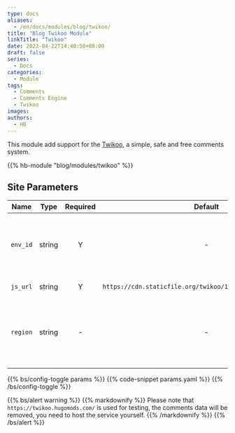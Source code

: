 ```yaml
---
type: docs
aliases:
  - /en/docs/modules/blog/twikoo/
title: "Blog Twikoo Module"
linkTitle: "Twikoo"
date: 2023-04-22T14:40:58+08:00
draft: false
series:
  - Docs
categories:
  - Module
tags:
  - Comments
  - Comments Engine
  - Twikoo
images:
authors:
  - HB
---
```


This module add support for the [Twikoo](https://github.com/imaegoo/twikoo), a simple, safe and free comments system.

<!--more-->

{{% hb-module "blog/modules/twikoo" %}}

## Site Parameters

| Name     |  Type  | Required |                           Default                            | Description                                                      |
| -------- | :----: | :------: | :----------------------------------------------------------: | ---------------------------------------------------------------- |
| `env_id` | string |    Y     |                              -                               | The Tencent Cloud environment ID or self-hosted endpoint.        |
| `js_url` | string |    Y     | `https://cdn.staticfile.org/twikoo/1.6.16/twikoo.all.min.js` | The script URL.                                                  |
| `region` | string |    -     |                              -                               | The Tencent Cloud region, such as `ap-shanghai`, `ap-guangzhou`. |

{{% bs/config-toggle params %}}
{{% code-snippet params.yaml %}}
{{% /bs/config-toggle %}}

{{% bs/alert warning %}}
{{% markdownify %}}
Please note that `https://twikoo.hugomods.com/` is used for testing, the comments data will be removed, you need to host the service yourself.
{{% /markdownify %}}
{{% /bs/alert %}}
